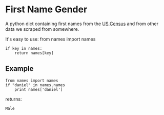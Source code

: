 First Name Gender
=================

A python dict containing first names from the [US Census](http://www.census.gov/genealogy/names/names_files.html) and from other data we scraped from somewhere.

It's easy to use:
    from names import names

    if key in names:
        return names[key]

Example
----

    from names import names
    if "daniel" in names.names
        print names['daniel']

returns:

    Male